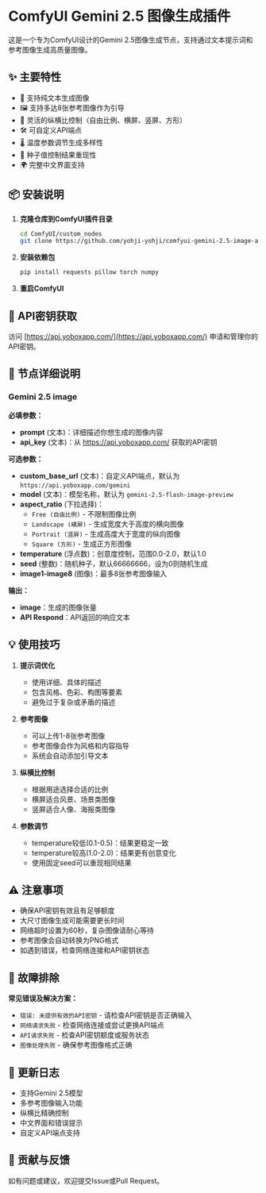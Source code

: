 # ComfyUI Gemini 2.5 图像生成插件

这是一个专为ComfyUI设计的Gemini 2.5图像生成节点，支持通过文本提示词和参考图像生成高质量图像。

## ✨ 主要特性

- 🎨 支持纯文本生成图像
- 🖼️ 支持多达8张参考图像作为引导
- 📐 灵活的纵横比控制（自由比例、横屏、竖屏、方形）
- 🛠️ 可自定义API端点
- 🌡️ 温度参数调节生成多样性
- 🎯 种子值控制结果重现性
- 🌍 完整中文界面支持

## 📦 安装说明

1. **克隆仓库到ComfyUI插件目录**
   ```bash
   cd ComfyUI/custom_nodes
   git clone https://github.com/yohji-yohji/comfyui-gemini-2.5-image-api.git
   ```

2. **安装依赖包**
   ```bash
   pip install requests pillow torch numpy
   ```

3. **重启ComfyUI**

## 🔑 API密钥获取

访问 [https://api.yoboxapp.com/](https://api.yoboxapp.com/) 申请和管理你的API密钥。

## 🚀 节点详细说明

### Gemini 2.5 image

**必填参数：**
- **prompt** (文本)：详细描述你想生成的图像内容
- **api_key** (文本)：从 https://api.yoboxapp.com/ 获取的API密钥

**可选参数：**
- **custom_base_url** (文本)：自定义API端点，默认为 `https://api.yoboxapp.com/gemini`
- **model** (文本)：模型名称，默认为 `gemini-2.5-flash-image-preview`
- **aspect_ratio** (下拉选择)：
  - `Free (自由比例)` - 不限制图像比例
  - `Landscape (横屏)` - 生成宽度大于高度的横向图像
  - `Portrait (竖屏)` - 生成高度大于宽度的纵向图像
  - `Square (方形)` - 生成正方形图像
- **temperature** (浮点数)：创意度控制，范围0.0-2.0，默认1.0
- **seed** (整数)：随机种子，默认66666666，设为0则随机生成
- **image1-image8** (图像)：最多8张参考图像输入

**输出：**
- **image**：生成的图像张量
- **API Respond**：API返回的响应文本

## 💡 使用技巧

1. **提示词优化**
   - 使用详细、具体的描述
   - 包含风格、色彩、构图等要素
   - 避免过于复杂或矛盾的描述

2. **参考图像**
   - 可以上传1-8张参考图像
   - 参考图像会作为风格和内容指导
   - 系统会自动添加引导文本

3. **纵横比控制**
   - 根据用途选择合适的比例
   - 横屏适合风景、场景类图像
   - 竖屏适合人像、海报类图像

4. **参数调节**
   - temperature较低(0.1-0.5)：结果更稳定一致
   - temperature较高(1.0-2.0)：结果更有创意变化
   - 使用固定seed可以重现相同结果

## ⚠️ 注意事项

- 确保API密钥有效且有足够额度
- 大尺寸图像生成可能需要更长时间
- 网络超时设置为60秒，复杂图像请耐心等待
- 参考图像会自动转换为PNG格式
- 如遇到错误，检查网络连接和API密钥状态

## 🔧 故障排除

**常见错误及解决方案：**

- `错误: 未提供有效的API密钥` - 请检查API密钥是否正确输入
- `网络请求失败` - 检查网络连接或尝试更换API端点
- `API请求失败` - 检查API密钥额度或服务状态
- `图像处理失败` - 确保参考图像格式正确

## 📄 更新日志

- 支持Gemini 2.5模型
- 多参考图像输入功能
- 纵横比精确控制
- 中文界面和错误提示
- 自定义API端点支持

## 🤝 贡献与反馈

如有问题或建议，欢迎提交Issue或Pull Request。